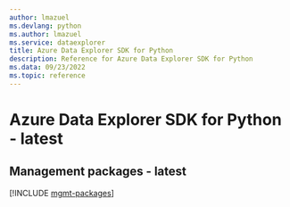 ```yaml
---
author: lmazuel
ms.devlang: python
ms.author: lmazuel
ms.service: dataexplorer
title: Azure Data Explorer SDK for Python
description: Reference for Azure Data Explorer SDK for Python
ms.data: 09/23/2022
ms.topic: reference
---
```

# Azure Data Explorer SDK for Python - latest

## Management packages - latest
[!INCLUDE [mgmt-packages](data-explorer-mgmt-index.md)]